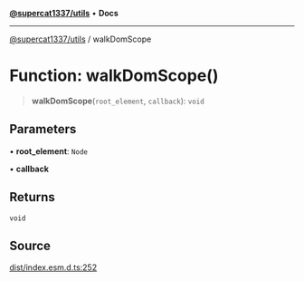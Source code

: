[**@supercat1337/utils**](../README.md) • **Docs**

***

[@supercat1337/utils](../README.md) / walkDomScope

# Function: walkDomScope()

> **walkDomScope**(`root_element`, `callback`): `void`

## Parameters

• **root\_element**: `Node`

• **callback**

## Returns

`void`

## Source

[dist/index.esm.d.ts:252](https://github.com/supercat1337/utils/blob/29436ec24bee9f2e47444ecc42beedb601148283/dist/index.esm.d.ts#L252)
